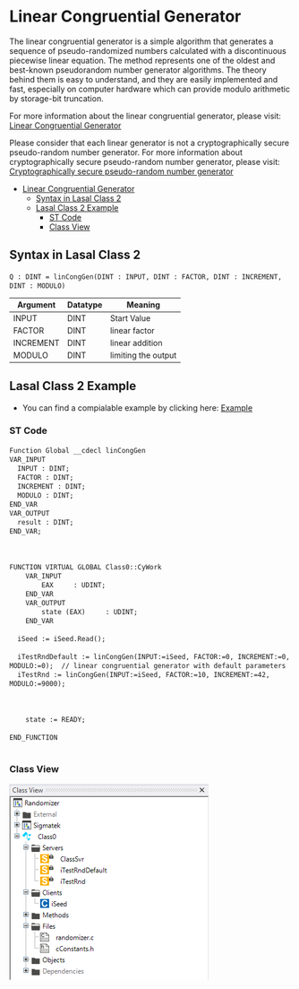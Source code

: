 # Linear Congruential Generator
The linear congruential generator is a simple algorithm that generates a sequence of pseudo-randomized numbers calculated with a discontinuous piecewise linear equation. The method represents one of the oldest and best-known pseudorandom number generator algorithms. The theory behind them is easy to understand, and they are easily implemented and fast, especially on computer hardware which can provide modulo arithmetic by storage-bit truncation.

For more information about the linear congruential generator, please visit: [Linear Congruential Generator](https://en.wikipedia.org/wiki/Linear_congruential_generator)

Please consider that each linear generator is not a cryptographically secure pseudo-random number generator. For more information about cryptographically secure pseudo-random number generator, please visit: [Cryptographically secure pseudo-random number generator](https://en.wikipedia.org/wiki/Cryptographically_secure_pseudo-random_number_generator)

- [Linear Congruential Generator](#linear-congruential-generator)
  - [Syntax in Lasal Class 2](#syntax-in-lasal-class-2)
  - [Lasal Class 2 Example](#lasal-class-2-example)
    - [ST Code](#st-code)
    - [Class View](#class-view)

## Syntax in Lasal Class 2

```
Q : DINT = linCongGen(DINT : INPUT, DINT : FACTOR, DINT : INCREMENT, DINT : MODULO)
```
| Argument | Datatype | Meaning |
| ------------- | ------------- | ------------- |
| INPUT  | DINT | Start Value |
| FACTOR  | DINT  | linear factor |
| INCREMENT  | DINT  | linear addition  |
| MODULO  | DINT  | limiting the output |

## Lasal Class 2 Example
* You can find a compialable example by clicking here: [Example](https://github.com/Jumag-Dampferzeuger-GmbH/SIGMATEK-Jumag-Utils-Examples/tree/main/randomizer)

### ST Code

```
Function Global __cdecl linCongGen
VAR_INPUT 
  INPUT : DINT;
  FACTOR : DINT; 
  INCREMENT : DINT; 
  MODULO : DINT; 
END_VAR
VAR_OUTPUT
  result : DINT;
END_VAR;



FUNCTION VIRTUAL GLOBAL Class0::CyWork
	VAR_INPUT
		EAX 	: UDINT;
	END_VAR
	VAR_OUTPUT
		state (EAX) 	: UDINT;
	END_VAR

  iSeed := iSeed.Read();

  iTestRndDefault := linCongGen(INPUT:=iSeed, FACTOR:=0, INCREMENT:=0, MODULO:=0);  // linear congruential generator with default parameters
  iTestRnd := linCongGen(INPUT:=iSeed, FACTOR:=10, INCREMENT:=42, MODULO:=9000);
  
  
  
	state := READY;

END_FUNCTION


```
### Class View
![Alt text](img/image-8.png)